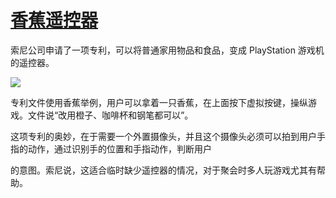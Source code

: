 # [香蕉遥控器](https://github.com/jaaleng/jaaleng.github.io/issues/24)

索尼公司申请了一项专利，可以将普通家用物品和食品，变成 PlayStation 游戏机的遥控器。

![](https://pic.imgdb.cn/item/66b36f84d9c307b7e942e446.webp)

专利文件使用香蕉举例，用户可以拿着一只香蕉，在上面按下虚拟按键，操纵游戏。文件说“改用橙子、咖啡杯和钢笔都可以”。

这项专利的奥妙，在于需要一个外置摄像头，并且这个摄像头必须可以拍到用户手指的动作，通过识别手的位置和手指动作，判断用户

的意图。索尼说，这适合临时缺少遥控器的情况，对于聚会时多人玩游戏尤其有帮助。

